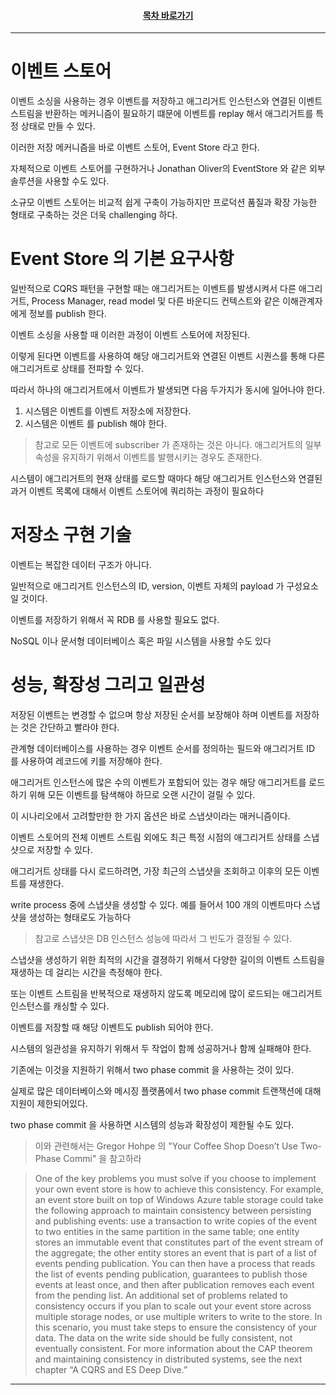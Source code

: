<div align="center">

#### [목차 바로가기](https://github.com/dhslrl321/cqrs-journey-guide-korean/blob/master/Table%20of%20Contents.md)

</div>

---

# 이벤트 스토어

이벤트 소싱을 사용하는 경우 이벤트를 저장하고 애그리거트 인스턴스와 연결된 이벤트 스트림을 반환하는 메커니즘이 필요하기 떄문에 이벤트를 replay 해서 애그리거트를 특정 상태로 만들 수 있다.

이러한 저장 메커니즘을 바로 이벤트 스토어, Event Store 라고 한다.

자체적으로 이벤트 스토어를 구현하거나 Jonathan Oliver의 EventStore 와 같은 외부 솔루션을 사용할 수도 있다.

소규모 이벤트 스토어는 비교적 쉽게 구축이 가능하지만 프로덕션 품질과 확장 가능한 형태로 구축하는 것은 더욱 challenging 하다.

# Event Store 의 기본 요구사항

일반적으로 CQRS 패턴을 구현할 때는 애그리거트는 이벤트를 발생시켜서 다른 애그리거트, Process Manager, read model 및 다른 바운디드 컨텍스트와 같은 이해관계자에게 정보를 publish 한다.

이벤트 소싱을 사용할 때 이러한 과정이 이벤트 스토어에 저장된다.

이렇게 된다면 이벤트를 사용하여 해당 애그리거트와 연결된 이벤트 시퀀스를 통해 다른 애그리거트로 상태를 전파할 수 있다.

따라서 하나의 애그리거트에서 이벤트가 발생되면 다음 두가지가 동시에 일어나야 한다.

1. 시스템은 이벤트를 이벤트 저장소에 저장한다.
2. 시스템은 이벤트 를 publish 해야 한다.

> 참고로 모든 이벤트에 subscriber 가 존재하는 것은 아니다. 애그리거트의 일부 속성을 유지하기 위해서 이벤트를 발행시키는 경우도 존재한다.

시스템이 애그리거트의 현재 상태를 로드할 때마다 해당 애그리거트 인스턴스와 연결된 과거 이벤트 목록에 대해서 이벤트 스토어에 쿼리하는 과정이 필요하다

# 저장소 구현 기술

이벤트는 복잡한 데이터 구조가 아니다.

일반적으로 애그리거트 인스턴스의 ID, version, 이벤트 자체의 payload 가 구성요소일 것이다.

이벤트를 저장하기 위해서 꼭 RDB 를 사용할 필요도 없다.

NoSQL 이나 문서형 데이터베이스 혹은 파일 시스템을 사용할 수도 있다

# 성능, 확장성 그리고 일관성

저장된 이벤트는 변경할 수 없으며 항상 저장된 순서를 보장해야 하며 이벤트를 저장하는 것은 간단하고 빨라야 한다.

관계형 데이터베이스를 사용하는 경우 이벤트 순서를 정의하는 필드와 애그리거트 ID 를 사용하여 레코드에 키를 저장해야 한다.

애그리거트 인스턴스에 많은 수의 이벤트가 포함되어 있는 경우 해당 애그리거트를 로드하기 위해 모든 이벤트를 탐색해야 하므로 오랜 시간이 걸릴 수 있다.

이 시나리오에서 고려할만한 한 가지 옵션은 바로 스냅샷이라는 매커니즘이다.

이벤트 스토어의 전체 이벤트 스트림 외에도 최근 특정 시점의 애그리거트 상태를 스냅샷으로 저장할 수 있다.

애그리거트 상태를 다시 로드하려면, 가장 최근의 스냅샷을 조회하고 이후의 모든 이벤트를 재생한다.

write process 중에 스냅샷을 생성할 수 있다.
예를 들어서 100 개의 이벤트마다 스냅샷을 생성하는 형태로도 가능하다

> 참고로 스냅샷은 DB 인스턴스 성능에 따라서 그 빈도가 결정될 수 있다.

스냅샷을 생성하기 위한 최적의 시간을 결졍하기 위해서 다양한 길이의 이벤트 스트림을 재생하는 데 걸리는 시간을 측정해야 한다.

또는 이벤트 스트림을 반복적으로 재생하지 않도록 메모리에 많이 로드되는 애그리거트 인스턴스를 캐싱할 수 있다.

이벤트를 저장할 때 해당 이벤트도 publish 되어야 한다.

시스템의 일관성을 유지하기 위해서 두 작업이 함께 성공하거나 함께 실패해야 한다.

기존에는 이것을 지원하기 위해서 two phase commit 을 사용하는 것이 있다.

실제로 많은 데이터베이스와 메시징 플랫폼에서 two phase commit 트랜잭션에 대해 지원이 제한되어있다.

two phase commit 을 사용하면 시스템의 성능과 확장성이 제한될 수도 있다.

> 이와 관련해서는 Gregor Hohpe 의 "Your Coffee Shop Doesn’t Use Two-Phase Commi" 을 참고하라

> One of the key problems you must solve if you choose to implement your own event store is how to achieve this consistency. For example, an event store built on top of Windows Azure table storage could take the following approach to maintain consistency between persisting and publishing events: use a transaction to write copies of the event to two entities in the same partition in the same table; one entity stores an immutable event that constitutes part of the event stream of the aggregate; the other entity stores an event that is part of a list of events pending publication. You can then have a process that reads the list of events pending publication, guarantees to publish those events at least once, and then after publication removes each event from the pending list. An additional set of problems related to consistency occurs if you plan to scale out your event store across multiple storage nodes, or use multiple writers to write to the store. In this scenario, you must take steps to ensure the consistency of your data. The data on the write side should be fully consistent, not eventually consistent. For more information about the CAP theorem and maintaining consistency in distributed systems, see the next chapter “A CQRS and ES Deep Dive.”

---
